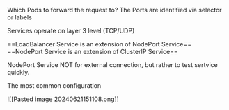 
Which Pods to forward the request to?
The Ports are identified via selector or labels

Services operate on layer 3 level (TCP/UDP)


==LoadBalancer Service is an extension of NodePort Service==
==NodePort Service is an extension of ClusterIP Service== 

NodePort Service NOT for external connection, but rather to test sertvice quickly.

The most common configuration


![[Pasted image 20240621151108.png]]